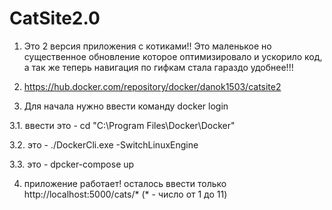 # CatSite2.0

1. Это 2 версия приложения с котиками!! Это маленькое но существенное обновление которое оптимизировало и ускорило код, а так же теперь навигация по гифкам стала гараздо удобнее!!!

2. https://hub.docker.com/repository/docker/danok1503/catsite2

3. Для начала нужно ввести команду docker login

3.1. ввести это - cd "C:\Program Files\Docker\Docker"

3.2. это - ./DockerCli.exe -SwitchLinuxEngine

3.3. это - dpcker-compose up

4. приложение работает! осталось ввести только http://localhost:5000/cats/* (* - число от 1 до 11)
